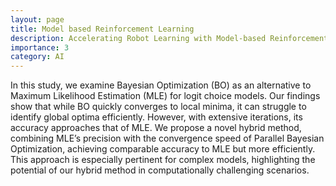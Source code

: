 ```yaml
---
layout: page
title: Model based Reinforcement Learning
description: Accelerating Robot Learning with Model-based Reinforcement Learning
importance: 3
category: AI
---
```


In this study, we examine Bayesian Optimization (BO) as an alternative to Maximum Likelihood Estimation (MLE) for logit choice models. Our findings show that while BO quickly converges to local minima, it can struggle to identify global optima efficiently. However, with extensive iterations, its accuracy approaches that of MLE. We propose a novel hybrid method, combining MLE’s precision with the convergence speed of Parallel Bayesian Optimization, achieving comparable accuracy to MLE but more efficiently. This approach is especially pertinent for complex models,
highlighting the potential of our hybrid method in computationally challenging scenarios.